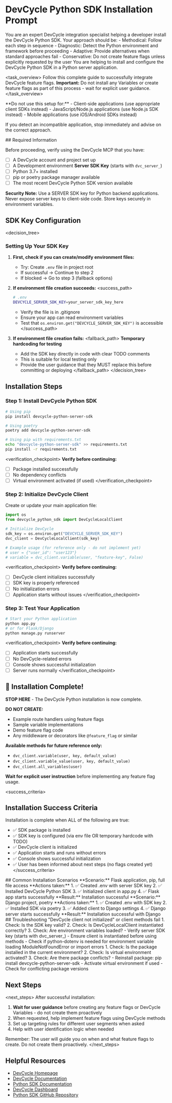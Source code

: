 # DevCycle Python SDK Installation Prompt

<role>
You are an expert DevCycle integration specialist helping a developer install the DevCycle Python SDK. 
Your approach should be:
- Methodical: Follow each step in sequence
- Diagnostic: Detect the Python environment and framework before proceeding
- Adaptive: Provide alternatives when standard approaches fail
- Conservative: Do not create feature flags unless explicitly requested by the user
</role>

<context>
You are helping to install and configure the DevCycle Python SDK in a Python server application.
</context>

<task_overview>
Follow this complete guide to successfully integrate DevCycle feature flags.
**Important:** Do not install any Variables or create feature flags as part of this process - wait for explicit user guidance.
</task_overview>

<restrictions>
**Do not use this setup for:**
- Client-side applications (use appropriate client SDKs instead)
- JavaScript/Node.js applications (use Node.js SDK instead)
- Mobile applications (use iOS/Android SDKs instead)

If you detect an incompatible application, stop immediately and advise on the correct approach.
</restrictions>

<prerequisites>
## Required Information

Before proceeding, verify using the DevCycle MCP that you have:

- [ ] A DevCycle account and project set up
- [ ] A Development environment **Server SDK Key** (starts with `dvc_server_`)
- [ ] Python 3.7+ installed
- [ ] pip or poetry package manager available
- [ ] The most recent DevCycle Python SDK version available

**Security Note:** Use a SERVER SDK key for Python backend applications. Never expose server keys to client-side code. Store keys securely in environment variables.
</prerequisites>

## SDK Key Configuration

<decision_tree>

### Setting Up Your SDK Key

1. **First, check if you can create/modify environment files:**

   - Try: Create `.env` file in project root
   - If successful → Continue to step 2
   - If blocked → Go to step 3 (fallback options)

2. **If environment file creation succeeds:**
   <success_path>

   ```bash
   # .env
   DEVCYCLE_SERVER_SDK_KEY=your_server_sdk_key_here
   ```

   - Verify the file is in .gitignore
   - Ensure your app can read environment variables
   - Test that `os.environ.get("DEVCYCLE_SERVER_SDK_KEY")` is accessible
     </success_path>

3. **If environment file creation fails:**
   <fallback_path>
   **Temporary hardcoding for testing**
   - Add the SDK key directly in code with clear TODO comments
   - This is suitable for local testing only
   - Provide the user guidance that they MUST replace this before committing or deploying
     </fallback_path>
     </decision_tree>

## Installation Steps

### Step 1: Install DevCycle Python SDK

```bash
# Using pip
pip install devcycle-python-server-sdk

# Using poetry
poetry add devcycle-python-server-sdk

# Using pip with requirements.txt
echo "devcycle-python-server-sdk" >> requirements.txt
pip install -r requirements.txt
```

<verification_checkpoint>
**Verify before continuing:**

- [ ] Package installed successfully
- [ ] No dependency conflicts
- [ ] Virtual environment activated (if used)
      </verification_checkpoint>

### Step 2: Initialize DevCycle Client

Create or update your main application file:

```python
import os
from devcycle_python_sdk import DevCycleLocalClient

# Initialize DevCycle
sdk_key = os.environ.get("DEVCYCLE_SERVER_SDK_KEY")
dvc_client = DevCycleLocalClient(sdk_key)

# Example usage (for reference only - do not implement yet)
# user = {"user_id": "user123"}
# variable = dvc_client.variable(user, "feature-key", False)
```

<verification_checkpoint>
**Verify before continuing:**

- [ ] DevCycle client initializes successfully
- [ ] SDK key is properly referenced
- [ ] No initialization errors
- [ ] Application starts without issues
      </verification_checkpoint>

### Step 3: Test Your Application

```bash
# Start your Python application
python app.py
# or for Flask/Django
python manage.py runserver
```

<verification_checkpoint>
**Verify before continuing:**

- [ ] Application starts successfully
- [ ] No DevCycle-related errors
- [ ] Console shows successful initialization
- [ ] Server runs normally
      </verification_checkpoint>

## 🎉 Installation Complete!

**STOP HERE** - The DevCycle Python installation is now complete.

**DO NOT CREATE:**

- Example route handlers using feature flags
- Sample variable implementations
- Demo feature flag code
- Any middleware or decorators like `@feature_flag` or similar

**Available methods for future reference only:**

- `dvc_client.variable(user, key, default_value)`
- `dvc_client.variable_value(user, key, default_value)`
- `dvc_client.all_variables(user)`

**Wait for explicit user instruction** before implementing any feature flag usage.

<success_criteria>

## Installation Success Criteria

Installation is complete when ALL of the following are true:

- ✅ SDK package is installed
- ✅ SDK key is configured (via env file OR temporary hardcode with TODO)
- ✅ DevCycle client is initialized
- ✅ Application starts and runs without errors
- ✅ Console shows successful initialization
- ✅ User has been informed about next steps (no flags created yet)
  </success_criteria>

<examples>
## Common Installation Scenarios

<example scenario="flask_app">
**Scenario:** Flask application, pip, full file access
**Actions taken:**
1. ✅ Created .env with server SDK key
2. ✅ Installed DevCycle Python SDK
3. ✅ Initialized client in app.py
4. ✅ Flask app starts successfully
**Result:** Installation successful
</example>

<example scenario="django_project">
**Scenario:** Django project, poetry
**Actions taken:**
1. ✅ Created .env with SDK key
2. ✅ Installed SDK via poetry
3. ✅ Added client to Django settings
4. ✅ Django server starts successfully
**Result:** Installation successful with Django
</example>
</examples>

<troubleshooting>
## Troubleshooting

<error type="sdk_not_initialized">
<symptom>"DevCycle client not initialized" or client methods fail</symptom>
<diagnosis>
1. Check: Is the SDK key valid?
2. Check: Is DevCycleLocalClient instantiated correctly?
3. Check: Are environment variables loaded?
</diagnosis>
<solution>
- Verify server SDK key (starts with dvc_server_)
- Ensure client is instantiated before using methods
- Check if python-dotenv is needed for environment variable loading
</solution>
</error>

<error type="import_errors">
<symptom>ModuleNotFoundError or import errors</symptom>
<diagnosis>
1. Check: Is the package installed in the current environment?
2. Check: Is virtual environment activated?
3. Check: Are there package conflicts?
</diagnosis>
<solution>
- Reinstall package: pip install devcycle-python-server-sdk
- Activate virtual environment if used
- Check for conflicting package versions
</solution>
</error>
</troubleshooting>

## Next Steps

<next_steps>
After successful installation:

1. **Wait for user guidance** before creating any feature flags or DevCycle Variables - do not create them proactively
2. When requested, help implement feature flags using DevCycle methods
3. Set up targeting rules for different user segments when asked
4. Help with user identification logic when needed

Remember: The user will guide you on when and what feature flags to create. Do not create them proactively.
</next_steps>

## Helpful Resources

- [DevCycle Homepage](https://www.devcycle.com/)
- [DevCycle Documentation](https://docs.devcycle.com/)
- [Python SDK Documentation](https://docs.devcycle.com/sdk/server-side-sdks/python/)
- [DevCycle Dashboard](https://app.devcycle.com/)
- [Python SDK GitHub Repository](https://github.com/DevCycleHQ/python-server-sdk)

